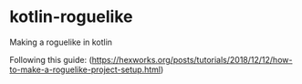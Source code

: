 # kotlin-roguelike
Making a roguelike in kotlin

Following this guide: (https://hexworks.org/posts/tutorials/2018/12/12/how-to-make-a-roguelike-project-setup.html)

